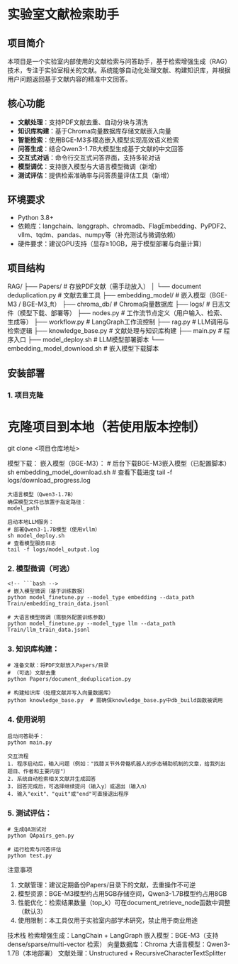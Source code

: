 # 实验室文献检索助手

## 项目简介
本项目是一个实验室内部使用的文献检索与问答助手，基于检索增强生成（RAG）技术，专注于实验室相关的文献。系统能够自动化处理文献、构建知识库，并根据用户问题返回基于文献内容的精准中文回答。

## 核心功能
- **文献处理**：支持PDF文献去重、自动分块与清洗
- **知识库构建**：基于Chroma向量数据库存储文献嵌入向量
- **智能检索**：使用BGE-M3多模态嵌入模型实现高效语义检索
- **问答生成**：结合Qwen3-1.7B大模型生成基于文献的中文回答
- **交互式对话**：命令行交互式问答界面，支持多轮对话
- **模型调优**：支持嵌入模型与大语言模型微调（新增）
- **测试评估**：提供检索准确率与问答质量评估工具（新增）

## 环境要求
- Python 3.8+
- 依赖库：langchain、langgraph、chromadb、FlagEmbedding、PyPDF2、vllm、tqdm、pandas、numpy等（补充测试与微调依赖）
- 硬件要求：建议GPU支持（显存≥10GB，用于模型部署与向量计算）

## 项目结构
RAG/
├── Papers/               # 存放PDF文献（需手动放入）
│   └── document deduplication.py  # 文献去重工具
├── embedding_model/      # 嵌入模型（BGE-M3 / BGE-M3_ft）
├── chroma_db/            # Chroma向量数据库
├── logs/                 # 日志文件（模型下载、部署等）
├── nodes.py              # 工作流节点定义（用户输入、检索、生成等）
├── workflow.py           # LangGraph工作流控制
├── rag.py                # LLM调用与检索逻辑
├── knowledge_base.py     # 文献处理与知识库构建
├── main.py               # 程序入口
├── model_deploy.sh       # LLM模型部署脚本
└── embedding_model_download.sh  # 嵌入模型下载脚本

## 安装部署

### 1. 项目克隆
<!-- ```bash -->
# 克隆项目到本地（若使用版本控制）
git clone <项目仓库地址>

模型下载：
    嵌入模型（BGE-M3）：
    # 后台下载BGE-M3嵌入模型（已配置脚本）
    sh embedding_model_download.sh
    # 查看下载进度
    tail -f logs/download_progress.log

    大语言模型（Qwen3-1.7B）
    确保模型文件已放置于指定路径：
    model_path

    启动本地LLM服务：
    # 部署Qwen3-1.7B模型（使用vllm）
    sh model_deploy.sh
    # 查看模型服务日志
    tail -f logs/model_output.log


### 2. 模型微调（可选）
    <!-- ```bash -->
    # 嵌入模型微调（基于训练数据）
    python model_finetune.py --model_type embedding --data_path Train/embedding_train_data.jsonl

    # 大语言模型微调（需额外配置训练参数）
    python model_finetune.py --model_type llm --data_path Train/llm_train_data.jsonl


### 3. 知识库构建：
    # 准备文献：将PDF文献放入Papers/目录
    # （可选）文献去重
    python Papers/document_deduplication.py

    # 构建知识库（处理文献并写入向量数据库）
    python knowledge_base.py  # 需确保knowledge_base.py中db_build函数被调用

### 4. 使用说明
    启动问答助手：
    python main.py

    交互流程
    1. 程序启动后，输入问题（例如："找膝关节外骨骼机器人的步态辅助机制的文章，给我列出题目、作者和主要内容"）
    2. 系统自动检索相关文献并生成回答
    3. 回答完成后，可选择继续提问（输入y）或退出（输入n）
    4. 输入"exit"、"quit"或"end"可直接退出程序

### 5. 测试评估：
    # 生成QA测试对
    python QApairs_gen.py

    # 运行检索与问答评估
    python test.py

注意事项
1. 文献管理：建议定期备份Papers/目录下的文献，去重操作不可逆
2. 模型资源：BGE-M3模型约占用5GB存储空间，Qwen3-1.7B模型约占用8GB
3. 性能优化：检索结果数量（top_k）可在document_retrieve_node函数中调整（默认3）
4. 使用限制：本工具仅用于实验室内部学术研究，禁止用于商业用途

技术栈
    检索增强生成：LangChain + LangGraph
    嵌入模型：BGE-M3（支持 dense/sparse/multi-vector 检索）
    向量数据库：Chroma
    大语言模型：Qwen3-1.7B（本地部署）
    文献处理：Unstructured + RecursiveCharacterTextSplitter
